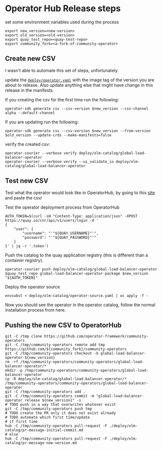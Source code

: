 # Operator Hub Release steps

set some environment variables used during the process

```shell
export new_version=<new-version>
export old_version=<old-version>
export quay_test_repo=<quay-test-repo>
export community_fork=<a-fork-of-community-operator>
```

## Create new CSV

I wasn't able to automate this set of steps, unfortunately.

update the [`deploy/operator.yaml`](./deploy/operator.yaml) with the image tag of the version you are about to release. Also update anything else that might have change in this release in the manifests.

If you creating the csv for the first time run the following:

```shell
operator-sdk generate csv --csv-version $new_version --csv-channel alpha --default-channel
```

If you are updating run the following:

```shell
operator-sdk generate csv --csv-version $new_version --from-version $old_version --update-crds --make-manifests=false
```

verify the created csv:

```shell
operator-courier --verbose verify deploy/olm-catalog/global-load-balancer-operator
operator-courier --verbose verify --ui_validate_io deploy/olm-catalog/global-load-balancer-operator
```

## Test new CSV

Test what the operator would look like in OperatorHub, by going to this [site](https://operatorhub.io/preview) and paste the csv/

Test the operator deployment process from OperatorHub

```shell
AUTH_TOKEN=$(curl -sH "Content-Type: application/json" -XPOST https://quay.io/cnr/api/v1/users/login -d '
{
    "user": {
        "username": "'"${QUAY_USERNAME}"'",
        "password": "'"${QUAY_PASSWORD}"'"
    }
}' | jq -r '.token')
```

Push the catalog to the quay application registry (this is different than a container registry).

```shell
operator-courier push deploy/olm-catalog/global-load-balancer-operator $quay_test_repo global-load-balancer-operator-package $new_version "${AUTH_TOKEN}"
```

Deploy the operator source

```shell
envsubst < deploy/olm-catalog/operator-source.yaml | oc apply -f -
```

Now you should see the operator in the operator catalog, follow the normal installation process from here.

## Pushing the new CSV to OperatorHub

```shell
git -C /tmp clone https://github.com/operator-framework/community-operators
git -C /tmp/community-operators remote add tmp https://github.com/${community_fork}/community-operators
git -C /tmp/community-operators checkout -b global-load-balancer-operator-${new_version}
rm -rf /tmp/community-operators/community-operators/global-load-balancer-operator/*
mkdir -p /tmp/community-operators/community-operators/global-load-balancer-operator
cp -R deploy/olm-catalog/global-load-balancer-operator/* /tmp/community-operators/community-operators/global-load-balancer-operator
git -C /tmp/community-operators add .
git -C /tmp/community-operators commit -m "global-load-balancer-operator release ${new_version}" -s
# TODO push in a way that overwrites whatever exist
git -C /tmp/community-operators push tmp
# TODO create the PR only it does not exist already
# TODO automate which first time/update
# if first time
hub -C /tmp/community-operators pull-request -F ./deploy/olm-catalog/pr-message-initial-commit.md
# else
hub -C /tmp/community-operators pull-request -F ./deploy/olm-catalog/pr-message-new-version.md
```
